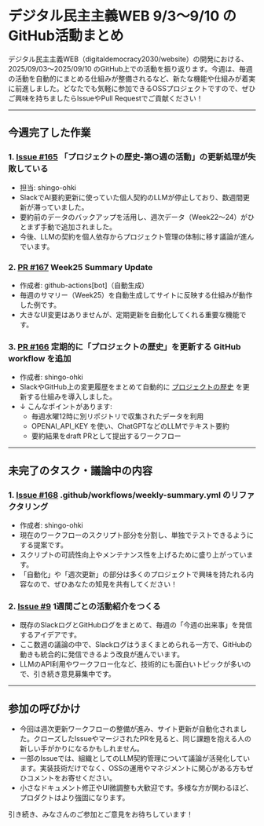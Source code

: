 # デジタル民主主義WEB 9/3〜9/10 のGitHub活動まとめ

デジタル民主主義WEB（digitaldemocracy2030/website）の開発における、2025/09/03〜2025/09/10 のGitHub上での活動を振り返ります。今週は、毎週の活動を自動的にまとめる仕組みが整備されるなど、新たな機能や仕組みが着実に前進しました。どなたでも気軽に参加できるOSSプロジェクトですので、ぜひご興味を持ちましたらIssueやPull Requestでご貢献ください！

---

## 今週完了した作業

### 1. [Issue #165](https://github.com/digitaldemocracy2030/website/issues/165) 「プロジェクトの歴史-第○週の活動」の更新処理が失敗している
- 担当: shingo-ohki  
- SlackでAI要約更新に使っていた個人契約のLLMが停止しており、数週間更新が滞っていました。  
- 要約前のデータのバックアップを活用し、週次データ（Week22〜24）がひとまず手動で追加されました。  
- 今後、LLMの契約を個人依存からプロジェクト管理の体制に移す議論が進んでいます。

### 2. [PR #167](https://github.com/digitaldemocracy2030/website/pull/167) Week25 Summary Update
- 作成者: github-actions[bot]（自動生成）  
- 毎週のサマリー（Week25）を自動生成してサイトに反映する仕組みが動作した例です。  
- 大きなUI変更はありませんが、定期更新を自動化してくれる重要な機能です。

### 3. [PR #166](https://github.com/digitaldemocracy2030/website/pull/166) 定期的に「プロジェクトの歴史」を更新する GitHub workflow を追加
- 作成者: shingo-ohki  
- SlackやGitHub上の変更履歴をまとめて自動的に [プロジェクトの歴史](https://dd2030.org/history) を更新する仕組みを導入しました。  
- ↓ こんなポイントがあります:
  - 毎週水曜12時に別リポジトリで収集されたデータを利用  
  - OPENAI_API_KEY を使い、ChatGPTなどのLLMでテキスト要約  
  - 要約結果をdraft PRとして提出するワークフロー

---

## 未完了のタスク・議論中の内容

### 1. [Issue #168](https://github.com/digitaldemocracy2030/website/issues/168) .github/workflows/weekly-summary.yml のリファクタリング
- 作成者: shingo-ohki  
- 現在のワークフローのスクリプト部分を分割し、単独でテストできるようにする提案です。  
- スクリプトの可読性向上やメンテナンス性を上げるために盛り上がっています。  
- 「自動化」や「週次更新」の部分は多くのプロジェクトで興味を持たれる内容なので、ぜひあなたの知見を共有してください！

### 2. [Issue #9](https://github.com/digitaldemocracy2030/website/issues/9) 1週間ごとの活動紹介をつくる
- 既存のSlackログとGitHubログをまとめて、毎週の「今週の出来事」を発信するアイデアです。  
- ここ数週の議論の中で、Slackログはうまくまとめられる一方で、GitHubの動きも統合的に発信できるよう改良が進んでいます。  
- LLMのAPI利用やワークフロー化など、技術的にも面白いトピックが多いので、引き続き意見募集中です。

---

## 参加の呼びかけ

- 今回は週次更新ワークフローの整備が進み、サイト更新が自動化されました。クローズしたIssueやマージされたPRを見ると、同じ課題を抱える人の新しい手がかりになるかもしれません。  
- 一部のIssueでは、組織としてのLLM契約管理について議論が活発化しています。実装技術だけでなく、OSSの運用やマネジメントに関心がある方もぜひコメントをお寄せください。  
- 小さなドキュメント修正やUI微調整も大歓迎です。多様な方が関わるほど、プロダクトはより強固になります。

引き続き、みなさんのご参加とご意見をお待ちしています！  